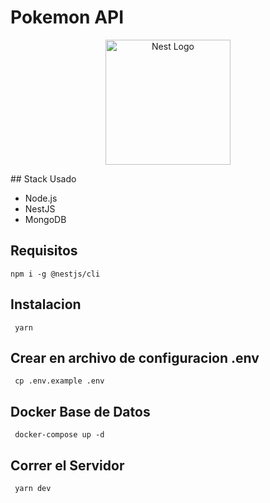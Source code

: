 # Pokemon API

<p align="center">
  <a href="http://nestjs.com/" target="blank"><img src="https://nestjs.com/img/logo-small.svg" width="200" alt="Nest Logo" /></a>
</p>
## Stack Usado

- Node.js
- NestJS
- MongoDB

## Requisitos

```
npm i -g @nestjs/cli
```

## Instalacion

```
 yarn
```

## Crear en archivo de configuracion **.env**

```
 cp .env.example .env
```

## Docker Base de Datos

```
 docker-compose up -d
```

## Correr el Servidor

```
 yarn dev
```
